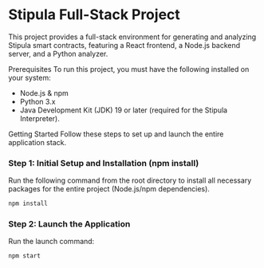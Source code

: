 # Stipula Full-Stack Project 
This project provides a full-stack environment for generating and analyzing Stipula smart contracts,
featuring a React frontend, a Node.js backend server, and a Python
analyzer.

Prerequisites To run this project, you must have the following
installed on your system: 
  - Node.js & npm 
  - Python 3.x 
  - Java Development Kit (JDK) 19 or later (required  for the Stipula Interpreter).

Getting Started Follow these steps to set up and launch the entire
application stack.

### Step 1: Initial Setup and Installation (npm install)

Run the following command from the root directory to install all
necessary packages for the entire project (Node.js/npm dependencies).

``` bash
npm install
```

### Step 2: Launch the Application 
Run the launch command:

``` bash
npm start
```
